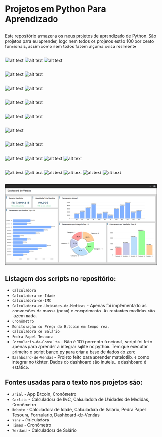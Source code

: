 # Projetos em Python Para Aprendizado
##
Este repositório armazena os meus projetos de aprendizado de Python. São projetos para eu aprender, logo nem todos os projetos estão 100 por cento funcionais, assim como nem todos fazem alguma coisa realmente

##
![alt text](https://github.com/PedroF37/Python-Tkinter/blob/main/Calculadora-de-Idade/Calculadora-Idade1.png)
![alt text](https://github.com/PedroF37/Python-Tkinter/blob/main/Calculadora-de-Idade/Calculadora-Idade2.png)
![alt text](https://github.com/PedroF37/Python-Tkinter/blob/main/Calculadora-de-Idade/Calculadora-Idade3.png)
##
![alt text](https://github.com/PedroF37/Python-Tkinter/blob/main/Calculadora/Calculadora1.png)
![alt text](https://github.com/PedroF37/Python-Tkinter/blob/main/Calculadora/Calculadora2.png)
##
![alt text](https://github.com/PedroF37/Python-Tkinter/blob/main/Calculadora-de-Unidades-de-Medidas/Calculadora-Unidades-Medidas1.png)
![alt text](https://github.com/PedroF37/Python-Tkinter/blob/main/Calculadora-de-Unidades-de-Medidas/Calculadora-Unidades-Medidas2.png)
##
![alt text](https://github.com/PedroF37/Python-Tkinter/blob/main/Calculadora-de-IMC/Calculadora-IMC1.png)
![alt text](https://github.com/PedroF37/Python-Tkinter/blob/main/Calculadora-de-IMC/Calculadora-IMC2.png)
##
![alt text](https://github.com/PedroF37/Python-Tkinter/blob/main/Cronometro/Cronometro1.png)
![alt text](https://github.com/PedroF37/Python-Tkinter/blob/main/Cronometro/Cronometro2.png)
##
![alt text](https://github.com/PedroF37/Python-Tkinter/blob/main/Bitcoin/Bitcoin-Price-Tracker.png)
##
![alt text](https://github.com/PedroF37/Python-Tkinter/blob/main/Calculadora-de-Salario/Calculadora-Sal%C3%A1rio1.png)
![alt text](https://github.com/PedroF37/Python-Tkinter/blob/main/Calculadora-de-Salario/Calculadora-Sal%C3%A1rio2.png)
##
![alt text](https://github.com/PedroF37/Python-Tkinter/blob/main/PedraPapelTesoura/Pedra-Papel-Tesoura1.png)
![alt text](https://github.com/PedroF37/Python-Tkinter/blob/main/PedraPapelTesoura/Pedra-Papel-Tesoura2.png)
![alt text](https://github.com/PedroF37/Python-Tkinter/blob/main/PedraPapelTesoura/Pedra-Papel-Tesoura3.png)
![alt text](https://github.com/PedroF37/Python-Tkinter/blob/main/PedraPapelTesoura/Pedra-Papel-Tesoura4.png)
##
![alt text](https://github.com/PedroF37/Python-Tkinter/blob/main/Formulario/Formulario-Consulta1.png)
![alt text](https://github.com/PedroF37/Python-Tkinter/blob/main/Formulario/Formulario-Consulta2.png)
![alt text](https://github.com/PedroF37/Python-Tkinter/blob/main/Formulario/Formulario-Consulta3.png)
![alt text](https://github.com/PedroF37/Python-Tkinter/blob/main/Formulario/Formulario-Consulta4.png)
![alt text](https://github.com/PedroF37/Python-Tkinter/blob/main/Formulario/Formulario-Consulta5.png)
![alt text](https://github.com/PedroF37/Python-Tkinter/blob/main/Formulario/Formulario-Consulta6.png)
##
![alt text](https://github.com/PedroF37/Projetos-Python-Aprendizado/blob/main/Dashboard-Vendas/Dashboard-Vendas.png)
##

## Listagem dos scripts no repositório:

* `Calculadora` 
* `Calculadora-de-Idade`
* `Calculadora-de-IMC`
* `Calculadora-de-Unidades-de-Medidas` - Apenas foi implementado as conversões de massa (peso) e comprimento. As restantes medidas não fazem nada.
* `Cronômetro`
* `Monitoração do Preço do Bitcoin em tempo real`
* `Calculadora de Salário`
* `Pedra Papel Tesoura`
* `Formulario-de-Consulta` - Não é 100 porcento funcional, script foi feito apenas para aprender a integrar sqlite no python. Tem que executar primeiro o
                             script banco.py para criar a base de dados do zero
* `Dashboard-de-Vendas` - Projeto feito para aprender matplotlib, e como integrar no tkinter. Dados do dashboard são inuteis.. e dashboard é estático.


## Fontes usadas para o texto nos projetos são:

* `Arial`   - App Bitcoin, Cronômetro
* `Carlito` - Calculadora de IMC, Calculadora de Unidades de Medidas, Cronômetro
* `Roboto`  - Calculadora de Idade, Calculadora de Salário, Pedra Papel Tesoura,
Formulario, Dashboard-de-Vendas
* `Sans`    - Calculadora
* `Times`   - Cronômetro
* `Verdana` - Calculadora de Salário
